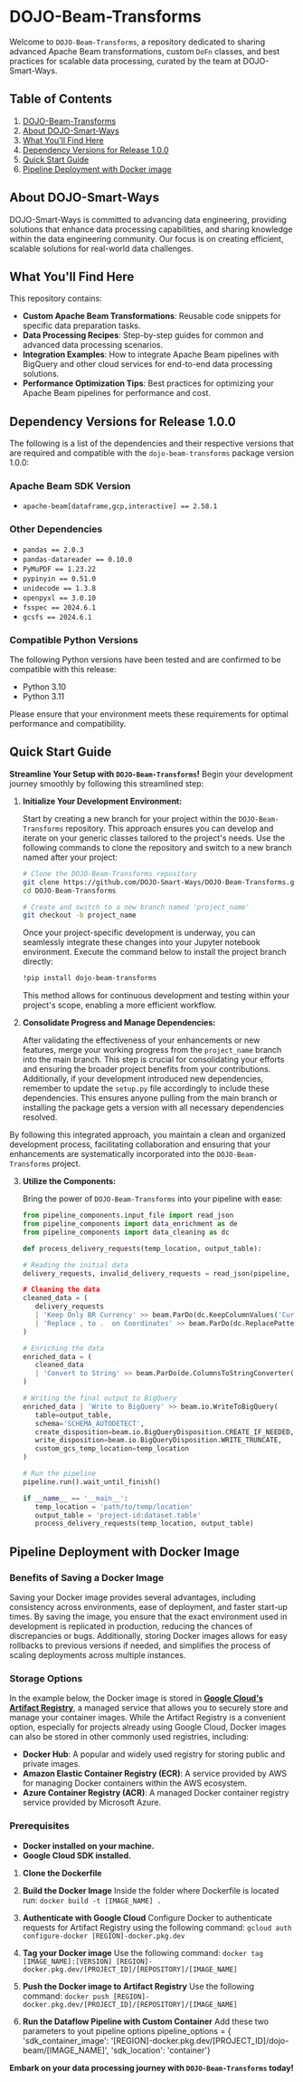 # DOJO-Beam-Transforms

Welcome to `DOJO-Beam-Transforms`, a repository dedicated to sharing advanced Apache Beam transformations, custom `DoFn` classes, and best practices for scalable data processing, curated by the team at DOJO-Smart-Ways.


## Table of Contents

1. [DOJO-Beam-Transforms](#dojo-beam-transforms)
2. [About DOJO-Smart-Ways](#about-dojo-smart-ways)
3. [What You'll Find Here](#what-youll-find-here)
4. [Dependency Versions for Release 1.0.0](#dependency-versions-for-release-100)
5. [Quick Start Guide](#quick-start-guide)
6. [Pipeline Deployment with Docker image](#pipeline-deployment-with-docker-image)

## About DOJO-Smart-Ways

DOJO-Smart-Ways is committed to advancing data engineering, providing solutions that enhance data processing capabilities, and sharing knowledge within the data engineering community. Our focus is on creating efficient, scalable solutions for real-world data challenges.

## What You'll Find Here

This repository contains:

- **Custom Apache Beam Transformations**: Reusable code snippets for specific data preparation tasks.
- **Data Processing Recipes**: Step-by-step guides for common and advanced data processing scenarios.
- **Integration Examples**: How to integrate Apache Beam pipelines with BigQuery and other cloud services for end-to-end data processing solutions.
- **Performance Optimization Tips**: Best practices for optimizing your Apache Beam pipelines for performance and cost.


## Dependency Versions for Release 1.0.0

The following is a list of the dependencies and their respective versions that are required and compatible with the `dojo-beam-transforms` package version 1.0.0:

### Apache Beam SDK Version

- `apache-beam[dataframe,gcp,interactive] == 2.58.1`

### Other Dependencies

- `pandas == 2.0.3`
- `pandas-datareader == 0.10.0`
- `PyMuPDF == 1.23.22`
- `pypinyin == 0.51.0`
- `unidecode == 1.3.8`
- `openpyxl == 3.0.10`
- `fsspec == 2024.6.1`
- `gcsfs == 2024.6.1`

### Compatible Python Versions

The following Python versions have been tested and are confirmed to be compatible with this release:

- Python 3.10
- Python 3.11

Please ensure that your environment meets these requirements for optimal performance and compatibility.


## Quick Start Guide

**Streamline Your Setup with `DOJO-Beam-Transforms`!** Begin your development journey smoothly by following this streamlined step:

1. **Initialize Your Development Environment:**
   
   Start by creating a new branch for your project within the `DOJO-Beam-Transforms` repository. This approach ensures you can develop and iterate on your generic classes tailored to the project's needs. Use the following commands to clone the repository and switch to a new branch named after your project:

   ```bash
   # Clone the DOJO-Beam-Transforms repository
   git clone https://github.com/DOJO-Smart-Ways/DOJO-Beam-Transforms.git
   cd DOJO-Beam-Transforms
   
   # Create and switch to a new branch named 'project_name'
   git checkout -b project_name
   ```

   Once your project-specific development is underway, you can seamlessly integrate these changes into your Jupyter notebook environment. Execute the command below to install the project branch directly:

   ```bash
   !pip install dojo-beam-transforms
   ```

   This method allows for continuous development and testing within your project's scope, enabling a more efficient workflow.

2. **Consolidate Progress and Manage Dependencies:**

   After validating the effectiveness of your enhancements or new features, merge your working progress from the `project_name` branch into the main branch. This step is crucial for consolidating your efforts and ensuring the broader project benefits from your contributions. Additionally, if your development introduced new dependencies, remember to update the `setup.py` file accordingly to include these dependencies. This ensures anyone pulling from the main branch or installing the package gets a version with all necessary dependencies resolved.

By following this integrated approach, you maintain a clean and organized development process, facilitating collaboration and ensuring that your enhancements are systematically incorporated into the `DOJO-Beam-Transforms` project.

3. **Utilize the Components:**

   Bring the power of `DOJO-Beam-Transforms` into your pipeline with ease:
   ```python
   from pipeline_components.input_file import read_json
   from pipeline_components import data_enrichment as de
   from pipeline_components import data_cleaning as dc
   
   def process_delivery_requests(temp_location, output_table):
   
   # Reading the initial data
   delivery_requests, invalid_delivery_requests = read_json(pipeline, 'bucket/location/file.json, identifier='')
   
   # Cleaning the data
   cleaned_data = (
      delivery_requests
      | 'Keep Only BR Currency' >> beam.ParDo(dc.KeepColumnValues('Currency', ['R$', '$']))
      | 'Replace , to .  on Coordinates' >> beam.ParDo(dc.ReplacePatterns(['Longitude', 'Latitude'], ',', '.'))
   )
   
   # Enriching the data
   enriched_data = (
      cleaned_data
      | 'Convert to String' >> beam.ParDo(de.ColumnsToStringConverter(), ['destination', 'origin'])
   )
   
   # Writing the final output to BigQuery
   enriched_data | 'Write to BigQuery' >> beam.io.WriteToBigQuery(
      table=output_table,
      schema='SCHEMA_AUTODETECT',
      create_disposition=beam.io.BigQueryDisposition.CREATE_IF_NEEDED,
      write_disposition=beam.io.BigQueryDisposition.WRITE_TRUNCATE,
      custom_gcs_temp_location=temp_location
   )
   
   # Run the pipeline
   pipeline.run().wait_until_finish()
   
   if __name__ == '__main__':
      temp_location = 'path/to/temp/location'
      output_table = 'project-id:dataset.table'
      process_delivery_requests(temp_location, output_table)
   ```

## Pipeline Deployment with Docker Image

### Benefits of Saving a Docker Image

Saving your Docker image provides several advantages, including consistency across environments, ease of deployment, and faster start-up times. By saving the image, you ensure that the exact environment used in development is replicated in production, reducing the chances of discrepancies or bugs. Additionally, storing Docker images allows for easy rollbacks to previous versions if needed, and simplifies the process of scaling deployments across multiple instances.

### Storage Options

In the example below, the Docker image is stored in **[Google Cloud's Artifact Registry](https://cloud.google.com/artifact-registry/docs/docker/store-docker-container-images)**, a managed service that allows you to securely store and manage your container images. While the Artifact Registry is a convenient option, especially for projects already using Google Cloud, Docker images can also be stored in other commonly used registries, including:

- **Docker Hub**: A popular and widely used registry for storing public and private images.
- **Amazon Elastic Container Registry (ECR)**: A service provided by AWS for managing Docker containers within the AWS ecosystem.
- **Azure Container Registry (ACR)**: A managed Docker container registry service provided by Microsoft Azure.

### Prerequisites

- **Docker installed on your machine.**
- **Google Cloud SDK installed.**

1. **Clone the Dockerfile**

2. **Build the Docker Image**
   Inside the folder where Dockerfile is located run: `docker build -t [IMAGE_NAME] .`

3. **Authenticate with Google Cloud**
   Configure Docker to authenticate requests for Artifact Registry using the following command: `gcloud auth configure-docker [REGION]-docker.pkg.dev`

5. **Tag your Docker image**
   Use the following command: `docker tag [IMAGE_NAME]:[VERSION] [REGION]-docker.pkg.dev/[PROJECT_ID]/[REPOSITORY]/[IMAGE_NAME]`

6. **Push the Docker image to Artifact Registry**
   Use the following command: `docker push [REGION]-docker.pkg.dev/[PROJECT_ID]/[REPOSITORY]/[IMAGE_NAME]`

7. **Run the Dataflow Pipeline with Custom Container**
  Add these two parameters to yout pipeline options
      pipeline_options = {
       'sdk_container_image': '[REGION]-docker.pkg.dev/[PROJECT_ID]/dojo-beam/[IMAGE_NAME]',
       'sdk_location': 'container'}

**Embark on your data processing journey with `DOJO-Beam-Transforms` today!**
